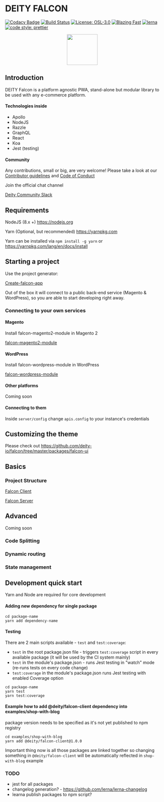 # DEITY FALCON

[![Codacy Badge](https://api.codacy.com/project/badge/Grade/b8b60963bac941f081de64671ae8b7fd)](https://app.codacy.com/app/Deity/falcon?utm_source=github.com&utm_medium=referral&utm_content=deity-io/falcon&utm_campaign=Badge_Grade_Settings)
[![Build Status](https://travis-ci.org/deity-io/falcon.svg?branch=master)](https://travis-ci.org/deity-io/falcon)
[![License: OSL-3.0](https://img.shields.io/badge/license-OSL--3.0-yellow.svg?style=flat-square)](https://opensource.org/licenses/OSL-3.0)
[![Blazing Fast](https://img.shields.io/badge/speed-blazing%20%F0%9F%94%A5-brightgreen.svg?style=flat-square)](https://twitter.com/acdlite/status/974390255393505280)
[![lerna](https://img.shields.io/badge/maintained%20with-lerna-cc00ff.svg?style=flat-square)](https://lernajs.io/)
[![code style: prettier](https://img.shields.io/badge/code_style-prettier-ff69b4.svg?style=flat-square)](https://github.com/prettier/prettier)

<p align="center">
  <img alight="center" width="100" src="https://user-images.githubusercontent.com/1118933/46464650-2f40df00-c7c7-11e8-827c-576ce330cb06.png" />
</p>

## Introduction

DEITY Falcon is a platform agnostic PWA, stand-alone but modular library to be used with any e-commerce platform.

#### Technologies inside

- Apollo
- NodeJS
- Razzle
- GraphQL
- React
- Koa
- Jest (testing)

#### Community

Any contributions, small or big, are very welcome! Please take a look at our [Contributor guidelines](https://github.com/deity-io/falcon/blob/master/.github/CONTRIBUTING.md) and [Code of Conduct](https://github.com/deity-io/falcon/blob/master/.github/CODE_OF_CONDUCT.md)

Join the official chat channel

[Deity Community Slack](http://slack.deity.io)

## Requirements

NodeJS (8.x +) https://nodejs.org

Yarn (Optional, but recommended) https://yarnpkg.com


Yarn can be installed via `npm install -g yarn` or https://yarnpkg.com/lang/en/docs/install

## Starting a project

Use the project generator:

[Create-falcon-app](https://github.com/deity-io/falcon/tree/master/packages/create-falcon-app)

Out of the box it will connect to a public back-end service (Magento & WordPress), so you are able to start developing right away.

### Connecting to your own services

#### Magento

Install falcon-magento2-module in Magento 2

[falcon-magento2-module](https://github.com/deity-io/falcon-magento2-module)

#### WordPress

Install falcon-wordpress-module in WordPress

[falcon-wordpress-module](https://github.com/deity-io/falcon-wordpress-module)

#### Other platforms

Coming soon

#### Connecting to them

Inside ```server/config``` change ```apis.config``` to your instance's credentials

## Customizing the theme

Please check out https://github.com/deity-io/falcon/tree/master/packages/falcon-ui

## Basics

### Project Structure

[Falcon Client](https://github.com/deity-io/falcon/tree/master/packages/falcon-client)

[Falcon Server](https://github.com/deity-io/falcon/tree/master/packages/falcon-server)

## Advanced

Coming soon

### Code Splitting

### Dynamic routing

### State management

## Development quick start

Yarn and Node are required for core development

#### Adding new dependency for single package

```
cd package-name
yarn add dependency-name
```

#### Testing

There are 2 main scripts available - `test` and `test:coverage`:

- `test` in the root package.json file - triggers `test:coverage` script in every available package (it will be used by the CI system mainly)
- `test` in the module's package.json - runs Jest testing in "watch" mode (re-runs tests on every code change)
- `test:coverage` in the module's package.json runs Jest testing with enabled Coverage option

```
cd package-name
yarn test
yarn test:coverage
```

#### Example how to add @deity/falcon-client dependency into examples/shop-with-blog

package version needs to be specified as it's not yet published to npm registry

```
cd examples/shop-with-blog
yarn add @deity/falcon-client@1.0.0
```

Important thing now is all those packages are linked together so changing something in `@deity/falcon-client` will be automatically reflected in `shop-with-blog` example

### TODO
- jest for all packages
- changelog generation? - https://github.com/lerna/lerna-changelog
- learna publish packages to npm script?


